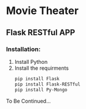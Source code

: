 # Movie Theater
## Flask RESTful APP

### Installation:
1. Install Python
1. Install the requirments
    ``` bash
    pip install Flask
    pip install Flask-RESTful
    pip install Py-Mongo
    ```

To Be Continued...